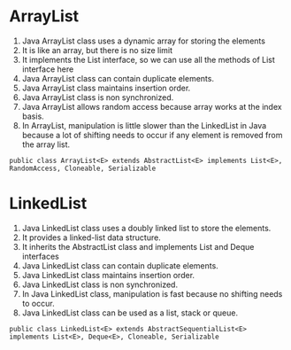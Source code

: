 # **ArrayList**
1. Java ArrayList class uses a dynamic array for storing the elements
2. It is like an array, but there is no size limit
3. It implements the List interface, so we can use all the methods of List interface here
4. Java ArrayList class can contain duplicate elements.
5.  Java ArrayList class maintains insertion order.
6.  Java ArrayList class is non synchronized.
7.  Java ArrayList allows random access because array works at the index basis.
8. In ArrayList, manipulation is little slower than the LinkedList in Java because a lot of shifting needs to occur if any element is removed from the array list.

`public class ArrayList<E> extends AbstractList<E> implements List<E>, RandomAccess, Cloneable, Serializable`

# **LinkedList**

1. Java LinkedList class uses a doubly linked list to store the elements. 
2. It provides a linked-list data structure. 
3. It inherits the AbstractList class and implements List and Deque interfaces
4. Java LinkedList class can contain duplicate elements.
5. Java LinkedList class maintains insertion order.
6. Java LinkedList class is non synchronized.
7. In Java LinkedList class, manipulation is fast because no shifting needs to occur.
8. Java LinkedList class can be used as a list, stack or queue.

`public class LinkedList<E> extends AbstractSequentialList<E> implements List<E>, Deque<E>, Cloneable, Serializable  
`